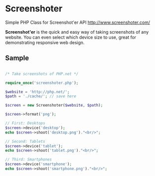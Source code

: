 Screenshoter
============

Simple PHP Class for Screenshot'er API http://www.screenshoter.com/

**Screenshot'er** is the quick and easy way of taking screenshots of any website. You can even select which device size to use, great for demonstrating responsive web design. 

Sample
------

```php

/* Take screenshots of PHP.net */

require_once('screenshoter.php');

$website = 'http://php.net/';
$path = './cache/'; // save here

$screen = new Screenshoter($website, $path);

$screen->format('png');

// First: Desktops
$screen->device('desktop');
echo $screen->shoot('desktop.png')."<br/>";

// Second: Tablets
$screen->device('tablet');
echo $screen->shoot('tablet.png')."<br/>";

// Third: Smartphones
$screen->device('smartphone');
echo $screen->shoot('smartphone.png')."<br/>";
```

